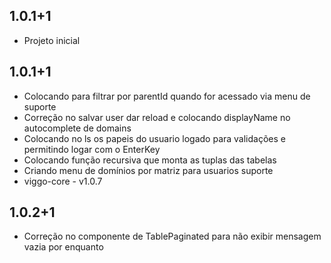 ## 1.0.1+1

* Projeto inicial

## 1.0.1+1

* Colocando para filtrar por parentId quando for acessado via menu de suporte
* Correção no salvar user dar reload e colocando displayName no autocomplete de domains
* Colocando no ls os papeis do usuario logado para validações e permitindo logar com o EnterKey
* Colocando função recursiva que monta as tuplas das tabelas
* Criando menu de domínios por matriz para usuarios suporte
* viggo-core - v1.0.7

## 1.0.2+1

* Correção no componente de TablePaginated para não exibir mensagem vazia por enquanto